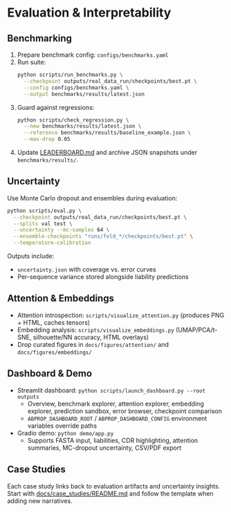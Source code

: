 # Evaluation & Interpretability

## Benchmarking

1. Prepare benchmark config: `configs/benchmarks.yaml`
2. Run suite:
   ```bash
   python scripts/run_benchmarks.py \
     --checkpoint outputs/real_data_run/checkpoints/best.pt \
     --config configs/benchmarks.yaml \
     --output benchmarks/results/latest.json
   ```
3. Guard against regressions:
   ```bash
   python scripts/check_regression.py \
     --new benchmarks/results/latest.json \
     --reference benchmarks/results/baseline_example.json \
     --max-drop 0.05
   ```
4. Update [LEADERBOARD.md](../LEADERBOARD.md) and archive JSON snapshots under `benchmarks/results/`.

## Uncertainty

Use Monte Carlo dropout and ensembles during evaluation:
```bash
python scripts/eval.py \
  --checkpoint outputs/real_data_run/checkpoints/best.pt \
  --splits val test \
  --uncertainty --mc-samples 64 \
  --ensemble-checkpoints "runs/fold_*/checkpoints/best.pt" \
  --temperature-calibration
```
Outputs include:
- `uncertainty.json` with coverage vs. error curves
- Per-sequence variance stored alongside liability predictions

## Attention & Embeddings

- Attention introspection: `scripts/visualize_attention.py` (produces PNG + HTML, caches tensors)
- Embedding analysis: `scripts/visualize_embeddings.py` (UMAP/PCA/t-SNE, silhouette/NN accuracy, HTML overlays)
- Drop curated figures in `docs/figures/attention/` and `docs/figures/embeddings/`

## Dashboard & Demo

- Streamlit dashboard: `python scripts/launch_dashboard.py --root outputs`
  - Overview, benchmark explorer, attention explorer, embedding explorer, prediction sandbox, error browser, checkpoint comparison
  - `ABPROP_DASHBOARD_ROOT` / `ABPROP_DASHBOARD_CONFIG` environment variables override paths
- Gradio demo: `python demo/app.py`
  - Supports FASTA input, liabilities, CDR highlighting, attention summaries, MC-dropout uncertainty, CSV/PDF export

## Case Studies

Each case study links back to evaluation artifacts and uncertainty insights. Start with [docs/case_studies/README.md](case_studies/README.md) and follow the template when adding new narratives.
